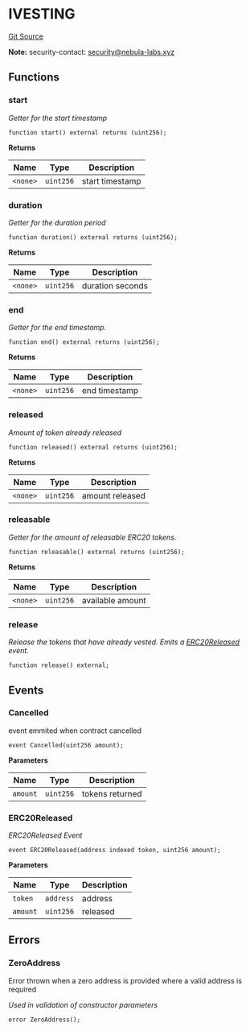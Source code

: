 # IVESTING
[Git Source](https://github.com/nebula-labs-xyz/lendefi-dao/blob/7f0eb7a5b5767e3eed9a3c2d01ebe6a782dcd6dc/contracts/interfaces/IVesting.sol)

**Note:**
security-contact: security@nebula-labs.xyz


## Functions
### start

*Getter for the start timestamp*


```solidity
function start() external returns (uint256);
```
**Returns**

|Name|Type|Description|
|----|----|-----------|
|`<none>`|`uint256`|start timestamp|


### duration

*Getter for the duration period*


```solidity
function duration() external returns (uint256);
```
**Returns**

|Name|Type|Description|
|----|----|-----------|
|`<none>`|`uint256`|duration seconds|


### end

*Getter for the end timestamp.*


```solidity
function end() external returns (uint256);
```
**Returns**

|Name|Type|Description|
|----|----|-----------|
|`<none>`|`uint256`|end timestamp|


### released

*Amount of token already released*


```solidity
function released() external returns (uint256);
```
**Returns**

|Name|Type|Description|
|----|----|-----------|
|`<none>`|`uint256`|amount released|


### releasable

*Getter for the amount of releasable ERC20 tokens.*


```solidity
function releasable() external returns (uint256);
```
**Returns**

|Name|Type|Description|
|----|----|-----------|
|`<none>`|`uint256`|available amount|


### release

*Release the tokens that have already vested.
Emits a [ERC20Released](/contracts/interfaces/IVesting.sol/interface.IVESTING.md#erc20released) event.*


```solidity
function release() external;
```

## Events
### Cancelled
event emmited when contract cancelled


```solidity
event Cancelled(uint256 amount);
```

**Parameters**

|Name|Type|Description|
|----|----|-----------|
|`amount`|`uint256`|tokens returned|

### ERC20Released
*ERC20Released Event*


```solidity
event ERC20Released(address indexed token, uint256 amount);
```

**Parameters**

|Name|Type|Description|
|----|----|-----------|
|`token`|`address`|address|
|`amount`|`uint256`|released|

## Errors
### ZeroAddress
Error thrown when a zero address is provided where a valid address is required

*Used in validation of constructor parameters*


```solidity
error ZeroAddress();
```

